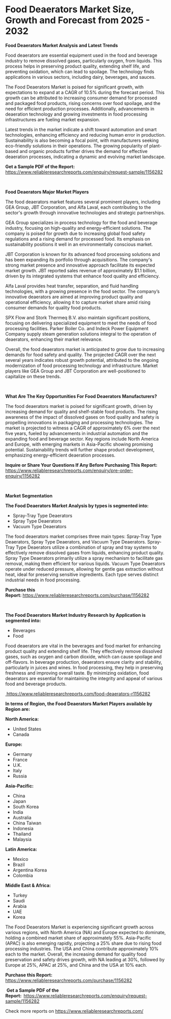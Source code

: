 <p><h1>Food Deaerators Market Size, Growth and Forecast from 2025 - 2032</h1></p><p><strong>Food Deaerators Market Analysis and Latest Trends</strong></p>
<p><p>Food deaerators are essential equipment used in the food and beverage industry to remove dissolved gases, particularly oxygen, from liquids. This process helps in preserving product quality, extending shelf life, and preventing oxidation, which can lead to spoilage. The technology finds applications in various sectors, including dairy, beverages, and sauces.</p><p>The Food Deaerators Market is poised for significant growth, with expectations to expand at a CAGR of 10.5% during the forecast period. This growth can be attributed to increasing consumer demand for processed and packaged food products, rising concerns over food spoilage, and the need for efficient production processes. Additionally, advancements in deaeration technology and growing investments in food processing infrastructures are fueling market expansion.</p><p>Latest trends in the market indicate a shift toward automation and smart technologies, enhancing efficiency and reducing human error in production. Sustainability is also becoming a focal point, with manufacturers seeking eco-friendly solutions in their operations. The growing popularity of plant-based and organic products further drives the demand for effective deaeration processes, indicating a dynamic and evolving market landscape.</p></p>
<p><strong>Get a Sample PDF of the Report:&nbsp;</strong> <a href="https://www.reliableresearchreports.com/enquiry/request-sample/1156282?utm_campaign=2203&utm_medium=2&utm_source=Github&utm_content=ia&utm_term=20022025&utm_id=food-deaerators">https://www.reliableresearchreports.com/enquiry/request-sample/1156282</a></p>
<p>&nbsp;</p>
<p><strong>Food Deaerators Major Market Players</strong></p>
<p><p>The food deaerators market features several prominent players, including GEA Group, JBT Corporation, and Alfa Laval, each contributing to the sector's growth through innovative technologies and strategic partnerships.</p><p>GEA Group specializes in process technology for the food and beverage industry, focusing on high-quality and energy-efficient solutions. The company is poised for growth due to increasing global food safety regulations and a rising demand for processed food. Its emphasis on sustainability positions it well in an environmentally conscious market.</p><p>JBT Corporation is known for its advanced food processing solutions and has been expanding its portfolio through acquisitions. The company's strong market presence and innovative approach facilitate its expected market growth. JBT reported sales revenue of approximately $1.1 billion, driven by its integrated systems that enhance food quality and efficiency.</p><p>Alfa Laval provides heat transfer, separation, and fluid handling technologies, with a growing presence in the food sector. The company’s innovative deaerators are aimed at improving product quality and operational efficiency, allowing it to capture market share amid rising consumer demands for quality food products.</p><p>SPX Flow and Stork Thermeq B.V. also maintain significant positions, focusing on delivering specialized equipment to meet the needs of food processing facilities. Parker Boiler Co. and Indeck Power Equipment Company supply steam generation solutions integral to the operation of deaerators, enhancing their market relevance.</p><p>Overall, the food deaerators market is anticipated to grow due to increasing demands for food safety and quality. The projected CAGR over the next several years indicates robust growth potential, attributed to the ongoing modernization of food processing technology and infrastructure. Market players like GEA Group and JBT Corporation are well-positioned to capitalize on these trends.</p></p>
<p>&nbsp;</p>
<p><strong>What Are The Key Opportunities For Food Deaerators Manufacturers?</strong></p>
<p><p>The food deaerators market is poised for significant growth, driven by increasing demand for quality and shelf-stable food products. The rising awareness of the impact of dissolved gases on food quality and safety is propelling innovations in packaging and processing technologies. The market is projected to witness a CAGR of approximately 6% over the next five years, fueled by advancements in industrial automation and the expanding food and beverage sector. Key regions include North America and Europe, with emerging markets in Asia-Pacific showing promising potential. Sustainability trends will further shape product development, emphasizing energy-efficient deaeration processes.</p></p>
<p><strong>Inquire or Share Your Questions If Any Before Purchasing This Report:</strong> <a href="https://www.reliableresearchreports.com/enquiry/pre-order-enquiry/1156282?utm_campaign=2203&utm_medium=2&utm_source=Github&utm_content=ia&utm_term=20022025&utm_id=food-deaerators">https://www.reliableresearchreports.com/enquiry/pre-order-enquiry/1156282</a></p>
<p>&nbsp;</p>
<p><strong>Market Segmentation</strong></p>
<p><strong>The Food Deaerators Market Analysis by types is segmented into:</strong></p>
<p><ul><li>Spray-Tray Type Deaerators</li><li>Spray Type Deaerators</li><li>Vacuum Type Deaerators</li></ul></p>
<p><p>The food deaerators market comprises three main types: Spray-Tray Type Deaerators, Spray Type Deaerators, and Vacuum Type Deaerators. Spray-Tray Type Deaerators utilize a combination of spray and tray systems to effectively remove dissolved gases from liquids, enhancing product quality. Spray Type Deaerators primarily utilize a spray mechanism to facilitate gas removal, making them efficient for various liquids. Vacuum Type Deaerators operate under reduced pressure, allowing for gentle gas extraction without heat, ideal for preserving sensitive ingredients. Each type serves distinct industrial needs in food processing.</p></p>
<p><strong>Purchase this Report:&nbsp;</strong><a href="https://www.reliableresearchreports.com/purchase/1156282?utm_campaign=2203&utm_medium=2&utm_source=Github&utm_content=ia&utm_term=20022025&utm_id=food-deaerators">https://www.reliableresearchreports.com/purchase/1156282</a></p>
<p>&nbsp;</p>
<p><strong>The Food Deaerators Market Industry Research by Application is segmented into:</strong></p>
<p><ul><li>Beverages</li><li>Food</li></ul></p>
<p><p>Food deaerators are vital in the beverages and food market for enhancing product quality and extending shelf life. They effectively remove dissolved gases, such as oxygen and carbon dioxide, which can cause spoilage and off-flavors. In beverage production, deaerators ensure clarity and stability, particularly in juices and wines. In food processing, they help in preserving freshness and improving overall taste. By minimizing oxidation, food deaerators are essential for maintaining the integrity and appeal of various food and beverage products.</p></p>
<p><a href="https://www.reliableresearchreports.com/food-deaerators-r1156282?utm_campaign=2203&utm_medium=2&utm_source=Github&utm_content=ia&utm_term=20022025&utm_id=food-deaerators">&nbsp;https://www.reliableresearchreports.com/food-deaerators-r1156282</a></p>
<p><strong>In terms of Region, the Food Deaerators Market Players available by Region are:</strong></p>
<p>
    <p> <strong> North America: </strong>
        <ul>
            <li>United States</li>
            <li>Canada</li>
        </ul>
        </p> 
    <p> <strong> Europe: </strong>
        <ul>
            <li>Germany</li>
            <li>France</li>
            <li>U.K.</li>
            <li>Italy</li>
            <li>Russia</li>
        </ul>
        </p> 
    <p> <strong> Asia-Pacific: </strong>
        <ul>
            <li>China</li>
            <li>Japan</li>
            <li>South Korea</li>
            <li>India</li>
            <li>Australia</li>
            <li>China Taiwan</li>
            <li>Indonesia</li>
            <li>Thailand</li>
            <li>Malaysia</li>
        </ul>
        </p> 
    <p> <strong> Latin America: </strong>
        <ul>
            <li>Mexico</li>
            <li>Brazil</li>
            <li>Argentina Korea</li>
            <li>Colombia</li>
        </ul>
        </p> 
    <p> <strong> Middle East & Africa: </strong>
        <ul>
            <li>Turkey</li>
            <li>Saudi</li>
            <li>Arabia</li>
            <li>UAE</li>
            <li>Korea</li>
        </ul>
    </p>
    </p>
<p><p>The Food Deaerators Market is experiencing significant growth across various regions, with North America (NA) and Europe expected to dominate, holding a combined market share of approximately 55%. Asia-Pacific (APAC) is also emerging rapidly, projecting a 25% share due to rising food processing industries. The USA and China contribute approximately 10% each to the market. Overall, the increasing demand for quality food preservation and safety drives growth, with NA leading at 30%, followed by Europe at 25%, APAC at 25%, and China and the USA at 10% each.</p></p>
<p><strong>Purchase this Report: </strong><a href="https://www.reliableresearchreports.com/purchase/1156282?utm_campaign=2203&utm_medium=2&utm_source=Github&utm_content=ia&utm_term=20022025&utm_id=food-deaerators">https://www.reliableresearchreports.com/purchase/1156282</a></p>
<p>&nbsp;<strong>Get a Sample PDF of the Report:&nbsp;&nbsp;</strong><a href="https://www.reliableresearchreports.com/enquiry/request-sample/1156282?utm_campaign=2203&utm_medium=2&utm_source=Github&utm_content=ia&utm_term=20022025&utm_id=food-deaerators">https://www.reliableresearchreports.com/enquiry/request-sample/1156282</a></p>
<p><strong></strong></p>
<p>Check more reports on <a href="https://www.reliableresearchreports.com/?utm_campaign=2203&utm_medium=2&utm_source=Github&utm_content=ia&utm_term=20022025&utm_id=food-deaerators">https://www.reliableresearchreports.com/</a></p>